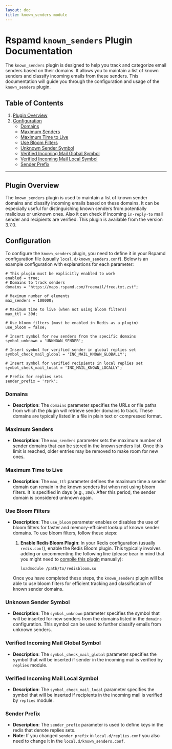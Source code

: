 ```yaml
---
layout: doc
title: known_senders module
---
```

# Rspamd `known_senders` Plugin Documentation

The `known_senders` plugin is designed to help you track and categorize email senders based on their domains. It allows you to maintain a list of known senders and classify incoming emails from these senders. This documentation will guide you through the configuration and usage of the `known_senders` plugin.

## Table of Contents

1. [Plugin Overview](#plugin-overview)
2. [Configuration](#configuration)
   - [Domains](#domains)
   - [Maximum Senders](#maximum-senders)
   - [Maximum Time to Live](#maximum-time-to-live)
   - [Use Bloom Filters](#use-bloom-filters)
   - [Unknown Sender Symbol](#unknown-sender-symbol)
   - [Verified Incoming Mail Global Symbol](#verified-incoming-mail-global-symbol)
   - [Verified Incoming Mail Local Symbol](#verified-incoming-mail-local-symbol)
   - [Sender Prefix](#sender-prefix)
---

## Plugin Overview

The `known_senders` plugin is used to maintain a list of known sender domains and classify incoming emails based on these domains. It can be especially useful for distinguishing known senders from potentially malicious or unknown ones. Also it can check if incoming `in-reply-to` mail sender and recipients are verified. This plugin is available from the version 3.7.0.

## Configuration

To configure the `known_senders` plugin, you need to define it in your Rspamd configuration file (usually `local.d/known_senders.conf`). Below is an example configuration with explanations for each parameter:

```hcl
# This plugin must be explicitly enabled to work
enabled = true;
# Domains to track senders
domains = "https://maps.rspamd.com/freemail/free.txt.zst";

# Maximum number of elements
max_senders = 100000;

# Maximum time to live (when not using bloom filters)
max_ttl = 30d;

# Use bloom filters (must be enabled in Redis as a plugin)
use_bloom = false;

# Insert symbol for new senders from the specific domains
symbol_unknown = 'UNKNOWN_SENDER';

# Insert symbol for verified sender in global replies set
symbol_check_mail_global = 'INC_MAIL_KNOWN_GLOBALLY';

# Insert symbol for verified recipients in local replies set
symbol_check_mail_local = 'INC_MAIL_KNOWN_LOCALLY';

# Prefix for replies sets
sender_prefix = 'rsrk';
```

### Domains

- **Description**: The `domains` parameter specifies the URLs or file paths from which the plugin will retrieve sender domains to track. These domains are typically listed in a file in plain text or compressed format.

### Maximum Senders

- **Description**: The `max_senders` parameter sets the maximum number of sender domains that can be stored in the known senders list. Once this limit is reached, older entries may be removed to make room for new ones.

### Maximum Time to Live

- **Description**: The `max_ttl` parameter defines the maximum time a sender domain can remain in the known senders list when not using bloom filters. It is specified in days (e.g., `30d`). After this period, the sender domain is considered unknown again.

### Use Bloom Filters

- **Description**: The `use_bloom` parameter enables or disables the use of bloom filters for faster and memory-efficient lookup of known sender domains. To use bloom filters, follow these steps:

   1. **Enable Redis Bloom Plugin**: In your Redis configuration (usually `redis.conf`), enable the Redis Bloom plugin. This typically involves adding or uncommenting the following line (please bear in mind that you might need to [compile this plugin](https://github.com/RedisBloom/RedisBloom) manually):

      ```
      loadmodule /path/to/redisbloom.so
      ```

   Once you have completed these steps, the `known_senders` plugin will be able to use bloom filters for efficient tracking and classification of known sender domains.
### Unknown Sender Symbol

- **Description**: The `symbol_unknown` parameter specifies the symbol that will be inserted for new senders from the domains listed in the `domains` configuration. This symbol can be used to further classify emails from unknown senders.

### Verified Incoming Mail Global Symbol

- **Description**: The `symbol_check_mail_global` parameter specifies the symbol that will be inserted if sender in the incoming mail is verified by `replies` module.
 
### Verified Incoming Mail Local Symbol

- **Description**: The `symbol_check_mail_local` parameter specifies the symbol that will be inserted if recipients in the incoming mail is verified by `replies` module.

### Sender Prefix

- **Description**: The `sender_prefix` parameter is used to define keys in the redis that denote replies sets.
- **Note**: If you changed `sender_prefix` in `local.d/replies.conf` you also need to change it in the `local.d/known_senders.conf`.  
